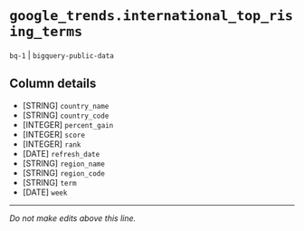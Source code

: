 # `google_trends.international_top_rising_terms`
`bq-1` | `bigquery-public-data`

## Column details
* [STRING]    `country_name`
* [STRING]    `country_code`
* [INTEGER]   `percent_gain`
* [INTEGER]   `score`
* [INTEGER]   `rank`
* [DATE]      `refresh_date`
* [STRING]    `region_name`
* [STRING]    `region_code`
* [STRING]    `term`
* [DATE]      `week`

-------------------------------------------------------------------------------
*Do not make edits above this line.*
